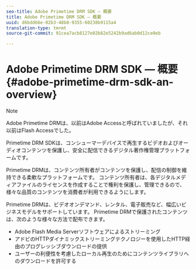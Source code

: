 ```yaml
---
seo-title: Adobe Primetime DRM SDK — 概要
title: Adobe Primetime DRM SDK — 概要
uuid: d6bdd66e-02b3-48b8-9355-60238b9115a4
translation-type: tm+mt
source-git-commit: 91cea7acb8127e02b82e5242b9ad6ab0d12ce0eb

---
```



# Adobe Primetime DRM SDK — 概要 {#adobe-primetime-drm-sdk-an-overview}

>[!NOTE]
>
>Adobe Primetime DRMは、以前はAdobe Accessと呼ばれていましたが、それ以前はFlash Accessでした。

Primetime DRM SDKは、コンシューマーデバイスで再生するビデオおよびオーディオコンテンツを保護し、安全に配信できるデジタル著作権管理プラットフォームです。

Primetime DRMは、コンテンツ所有者がコンテンツを保護し、配信の制御を維持できる柔軟なプラットフォームです。 コンテンツ所有者は、各デジタルメディアファイルのライセンスを作成することで権利を保護し、管理できるので、様々な品質のコンテンツを消費者が利用できるようにします。

Primetime DRMは、ビデオオンデマンド、レンタル、電子販売など、幅広いビジネスモデルをサポートしています。 Primetime DRMで保護されたコンテンツは、次のような様々な方法で配布できます。

* Adobe Flash Media Serverソフトウェアによるストリーミング
* アドビのHTTPダイナミックストリーミングテクノロジーを使用したHTTP経由のプログレッシブダウンロードの提供
* ユーザーの利便性を考慮したローカル再生のためにコンテンツライブラリへのダウンロードを許可する

